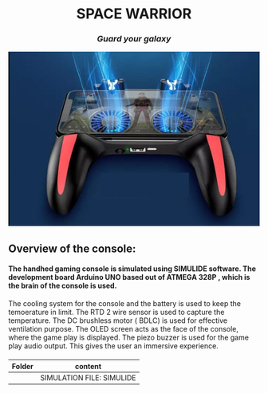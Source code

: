 


<h1 align="center">SPACE WARRIOR</h1>
<h3 align = "center"><i>Guard your galaxy</i></h3>

<p align="center">
  <img width="680" src=" https://github.com/Y-133/M2-EmbSys/blob/ea040cfdc2f1288fe8de779f5ea9ed887052bf31/images/joystick_fan.jpg" alt="Console">
</p>

## Overview of the console: ## 
#### The handhed gaming console is simulated using SIMULIDE software. The development board Arduino UNO based out of ATMEGA 328P , which is the brain of the console is used.
The cooling system for the console and the battery is used to keep the temoerature in limit. The RTD 2 wire sensor is used to capture the temperature. The DC brushless motor 
( BDLC) is used for effective ventilation purpose. The OLED screen acts as the face of the console, where the game play is displayed. The piezo buzzer is used for the game play audio
output. This gives the user an immersive experience. 
####

|Folder | content |
|----| ----|
| | SIMULATION FILE: SIMULIDE |
